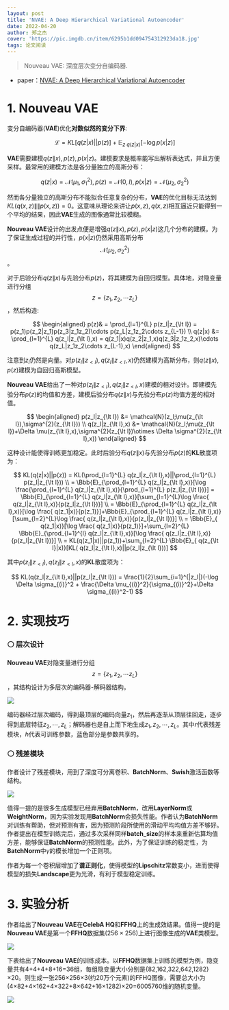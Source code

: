 ```yaml
---
layout: post
title: 'NVAE: A Deep Hierarchical Variational Autoencoder'
date: 2022-04-20
author: 郑之杰
cover: 'https://pic.imgdb.cn/item/6295b1dd094754312923da18.jpg'
tags: 论文阅读
---
```


> Nouveau VAE: 深度层次变分自编码器.

- paper：[NVAE: A Deep Hierarchical Variational Autoencoder](https://arxiv.org/abs/2007.03898)

# 1. Nouveau VAE

变分自编码器(**VAE**)优化**对数似然的变分下界**:

$$ \mathcal{L} =  KL[q(z|x)||p(z)]+\mathbb{E}_{z \text{~} q(z|x)} [-\log p(x | z)]  $$

**VAE**需要建模$q(z\|x),p(z),p(x|z)$。建模要求是概率能写出解析表达式，并且方便采样。最常用的建模方法是各分量独立的高斯分布：

$$ q(z|x) = \mathcal{N}(\mu_1,\sigma_1^{2}),p(z) = \mathcal{N}(0,I),p(x|z) = \mathcal{N}(\mu_2,\sigma_2^{2}) $$

然而各分量独立的高斯分布不能拟合任意复杂的分布，**VAE**的优化目标无法达到$KL(q(x,z)\|\|p(x,z))=0$。这意味从理论来讲让$p(x,z),q(x,z)$相互逼近只能得到一个平均的结果，因此**VAE**生成的图像通常比较模糊。

**Nouveau VAE**设计的出发点便是增强$q(z\|x),p(z),p(x|z)$这几个分布的建模。为了保证生成过程的并行性，$p(x|z)$仍然采用高斯分布$$\mathcal{N}(\mu_2,\sigma_2^{2})$$。

对于后验分布$q(z\|x)$与先验分布$p(z)$，将其建模为自回归模型。具体地，对隐变量进行分组$$z=\{z_1,z_2,\cdots z_L\}$$，然后构造:

$$ \begin{aligned} p(z)& = \prod_{l=1}^{L} p(z_l|z_{\lt l}) = p(z_1)p(z_2|z_1)p(z_3|z_1z_2)\cdots p(z_L|z_1z_2\cdots z_{L-1}) \\ q(z|x) &= \prod_{l=1}^{L} q(z_l|z_{\lt l},x) = q(z_1|x)q(z_2|z_1,x)q(z_3|z_1z_2,x)\cdots q(z_L|z_1z_2\cdots z_{L-1},x) \end{aligned} $$

注意到$z_l$仍然是向量。对$p(z_l\|z_{\lt l}),q(z_l\|z_{\lt l},x)$仍然建模为高斯分布，则$q(z\|x),p(z)$建模为自回归高斯模型。

**Nouveau VAE**给出了一种对$p(z_l\|z_{\lt l}),q(z_l\|z_{\lt l},x)$建模的相对设计。即建模先验分布$p(z)$的均值和方差，建模后验分布$q(z\|x)$与先验分布$p(z)$均值方差的相对值。

$$ \begin{aligned} p(z_l|z_{\lt l}) &= \mathcal{N}(z_l;\mu(z_{\lt l}),\sigma^{2}(z_{\lt l})) \\ q(z_l|z_{\lt l},x) &= \mathcal{N}(z_l;\mu(z_{\lt l})+\Delta \mu(z_{\lt l},x),\sigma^{2}(z_{\lt l})\otimes \Delta \sigma^{2}(z_{\lt l},x)) \end{aligned}  $$

这种设计能使得训练更加稳定。此时后验分布$q(z\|x)$与先验分布$p(z)$的**KL**散度项为：

$$ KL(q(z|x)||p(z)) = KL(\prod_{l=1}^{L} q(z_l|z_{\lt l},x)||\prod_{l=1}^{L} p(z_l|z_{\lt l})) \\ = \Bbb{E}_{\prod_{l=1}^{L} q(z_l|z_{\lt l},x)}[\log \frac{\prod_{l=1}^{L} q(z_l|z_{\lt l},x)}{\prod_{l=1}^{L} p(z_l|z_{\lt l})}] = \Bbb{E}_{\prod_{l=1}^{L} q(z_l|z_{\lt l},x)}[\sum_{l=1}^{L}\log \frac{ q(z_l|z_{\lt l},x)}{p(z_l|z_{\lt l})}] \\ = \Bbb{E}_{\prod_{l=1}^{L} q(z_l|z_{\lt l},x)}[\log \frac{ q(z_1|x)}{p(z_1)}]+\Bbb{E}_{\prod_{l=1}^{L} q(z_l|z_{\lt l},x)}[\sum_{l=2}^{L}\log \frac{ q(z_l|z_{\lt l},x)}{p(z_l|z_{\lt l})}] \\ = \Bbb{E}_{ q(z_1|x)}[\log \frac{ q(z_1|x)}{p(z_1)}]+\sum_{l=2}^{L} \Bbb{E}_{\prod_{l=1}^{l} q(z_l|z_{\lt l},x)}[\log \frac{ q(z_l|z_{\lt l},x)}{p(z_l|z_{\lt l})}] \\ = KL(q(z_1|x)||p(z_1))+\sum_{l=2}^{L} \Bbb{E}_{ q(z_{\lt l}|x)}[KL( q(z_l|z_{\lt l},x)||p(z_l|z_{\lt l}))]  $$

其中$p(z_l\|z_{\lt l}),q(z_l\|z_{\lt l},x)$的**KL**散度项为：

$$ KL(q(z_l|z_{\lt l},x)||p(z_l|z_{\lt l})) = \frac{1}{2}\sum_{i=1}^{|z_l|}(-\log \Delta \sigma_{(i)}^2 + \frac{\Delta \mu_{(i)}^2}{\sigma_{(i)}^2}+\Delta \sigma_{(i)}^2-1) $$

# 2. 实现技巧

### ⚪ 层次设计

**Nouveau VAE**对隐变量进行分组$$z=\{z_1,z_2,\cdots z_L\}$$，其结构设计为多层次的编码器-解码器结构。

![](https://pic.imgdb.cn/item/6295b20d09475431292410e6.jpg)

编码器经过层次编码，得到最顶层的编码向量$z_1$，然后再逐渐从顶层往回走，逐步得到底层特征$z_2,\cdots,z_L$；解码器也是自上而下地生成$z_1,z_2,\cdots,z_L$。其中$r$代表残差模块，$h$代表可训练参数，蓝色部分是参数共享的。

### ⚪ 残差模块

作者设计了残差模块，用到了深度可分离卷积、**BatchNorm**、**Swish**激活函数等结构。

![](https://pic.imgdb.cn/item/6295b2370947543129244afc.jpg)


值得一提的是很多生成模型已经弃用**BatchNorm**，改用**LayerNorm**或**WeightNorm**，因为实验发现用**BatchNorm**会损失性能。作者认为**BatchNorm**对训练有帮助，但对预测有害，因为预测阶段所使用的滑动平均均值方差不够好。作者提出在模型训练完后，通过多次采样同样**batch_size**的样本来重新估算均值方差，能够保证**BatchNorm**的预测性能。此外，为了保证训练的稳定性，为**BatchNorm**中$γ$的模长增加一个正则项。

作者为每一个卷积层增加了**谱正则化**，使得模型的**Lipschitz**常数变小，进而使得模型的损失**Landscape**更为光滑，有利于模型稳定训练。

# 3. 实验分析

作者给出了**Nouveau VAE**在**CelebA HQ**和**FFHQ**上的生成效结果。值得一提的是**Nouveau VAE**是第一个**FFHQ**数据集($256\times 256$)上进行图像生成的**VAE**类模型。

![](https://pic.imgdb.cn/item/6295b428094754312926d3c2.jpg)

下表给出了**Nouveau VAE**的训练成本。以**FFHQ**数据集上训练的模型为例，隐变量共有4+4+4+8+16=36组，每组隐变量大小分别是{82,162,322,642,1282}×20。则生成一张256×256×3(约20万个元素)的FFHQ图像，需要总大小为(4×82+4×162+4×322+8×642+16×1282)×20=6005760维的随机变量。

![](https://pic.imgdb.cn/item/6295b506094754312927e9ac.jpg)